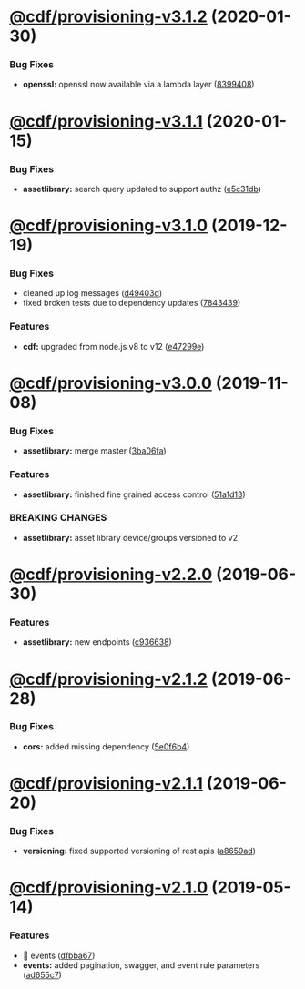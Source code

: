 # [@cdf/provisioning-v3.1.2](https://git-codecommit.us-west-2.amazonaws.com/v1/repos/cdf-core/compare/@cdf/provisioning-v3.1.1...@cdf/provisioning-v3.1.2) (2020-01-30)


### Bug Fixes

* **openssl:** openssl now available via a lambda layer ([8399408](https://git-codecommit.us-west-2.amazonaws.com/v1/repos/cdf-core/commit/8399408649b2a8f3074500c1ae43844dd3f5147a))

# [@cdf/provisioning-v3.1.1](https://git-codecommit.us-west-2.amazonaws.com/v1/repos/cdf-core/compare/@cdf/provisioning-v3.1.0...@cdf/provisioning-v3.1.1) (2020-01-15)


### Bug Fixes

* **assetlibrary:** search query updated to support authz ([e5c31db](https://git-codecommit.us-west-2.amazonaws.com/v1/repos/cdf-core/commit/e5c31db609841406d98733e62e3ed93073ffbb1f))

# [@cdf/provisioning-v3.1.0](https://git-codecommit.us-west-2.amazonaws.com/v1/repos/cdf-core/compare/@cdf/provisioning-v3.0.0...@cdf/provisioning-v3.1.0) (2019-12-19)


### Bug Fixes

* cleaned up log messages ([d49403d](https://git-codecommit.us-west-2.amazonaws.com/v1/repos/cdf-core/commit/d49403d11f3f73ea8c5ce061bfa790ec40cd8c13))
* fixed broken tests due to dependency updates ([7843439](https://git-codecommit.us-west-2.amazonaws.com/v1/repos/cdf-core/commit/78434397ec2d223dd8a39a19c6371354e44b6996))


### Features

* **cdf:** upgraded from node.js v8 to v12 ([e47299e](https://git-codecommit.us-west-2.amazonaws.com/v1/repos/cdf-core/commit/e47299ee399acf6554a0845048c4fed99251c2b1))

# [@cdf/provisioning-v3.0.0](https://git-codecommit.us-west-2.amazonaws.com/v1/repos/cdf-core/compare/@cdf/provisioning-v2.2.0...@cdf/provisioning-v3.0.0) (2019-11-08)


### Bug Fixes

* **assetlibrary:** merge master ([3ba06fa](https://git-codecommit.us-west-2.amazonaws.com/v1/repos/cdf-core/commit/3ba06fa9fc5b264ceaed0f97ccf45fab97d57a08))


### Features

* **assetlibrary:** finished fine grained access control ([51a1d13](https://git-codecommit.us-west-2.amazonaws.com/v1/repos/cdf-core/commit/51a1d134ec48be2d62edc575998752ff866230bf))


### BREAKING CHANGES

* **assetlibrary:** asset library device/groups versioned to v2

# [@cdf/provisioning-v2.2.0](https://git-codecommit.us-west-2.amazonaws.com/v1/repos/cdf-core/compare/@cdf/provisioning-v2.1.2...@cdf/provisioning-v2.2.0) (2019-06-30)


### Features

* **assetlibrary:** new endpoints ([c936638](https://git-codecommit.us-west-2.amazonaws.com/v1/repos/cdf-core/commit/c936638))

# [@cdf/provisioning-v2.1.2](https://git-codecommit.us-west-2.amazonaws.com/v1/repos/cdf-core/compare/@cdf/provisioning-v2.1.1...@cdf/provisioning-v2.1.2) (2019-06-28)


### Bug Fixes

* **cors:** added missing dependency ([5e0f6b4](https://git-codecommit.us-west-2.amazonaws.com/v1/repos/cdf-core/commit/5e0f6b4))

# [@cdf/provisioning-v2.1.1](https://git-codecommit.us-west-2.amazonaws.com/v1/repos/cdf-core/compare/@cdf/provisioning-v2.1.0...@cdf/provisioning-v2.1.1) (2019-06-20)


### Bug Fixes

* **versioning:** fixed supported versioning of rest apis ([a8659ad](https://git-codecommit.us-west-2.amazonaws.com/v1/repos/cdf-core/commit/a8659ad))

# [@cdf/provisioning-v2.1.0](https://git-codecommit.us-west-2.amazonaws.com/v1/repos/cdf-core/compare/@cdf/provisioning-v2.0.0...@cdf/provisioning-v2.1.0) (2019-05-14)


### Features

* 🎸 events ([dfbba67](https://git-codecommit.us-west-2.amazonaws.com/v1/repos/cdf-core/commit/dfbba67))
* **events:** added pagination, swagger, and event rule parameters ([ad655c7](https://git-codecommit.us-west-2.amazonaws.com/v1/repos/cdf-core/commit/ad655c7))
